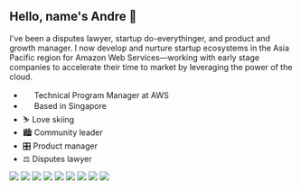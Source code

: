 ## Hello, name's Andre 👋

I've been a disputes lawyer, startup do-everythinger, and product and growth manager. I now develop and nurture startup ecosystems in the Asia Pacific region for Amazon Web Services—working with early stage companies to accelerate their time to market by leveraging the power of the cloud.

- <img src='https://cdn.jsdelivr.net/npm/simple-icons@5.9.0/icons/amazonaws.svg' height='16' width='16'> Technical Program Manager at AWS
- <img src='https://lipis.github.io/flag-icon-css/flags/4x3/sg.svg' height='16' width='16'> Based in Singapore
- ⛷️ Love skiing
- 🏙️ Community leader
- 🎛️ Product manager
- ⚖️ Disputes lawyer

![](https://img.shields.io/badge/OS-Ubuntu%20on%20WSL-informational?style=flat&logo=Ubuntu&logoColor=white&color=2bbc8a)
![](https://img.shields.io/badge/OS-Windows%2011-informational?style=flat&logo=Windows&logoColor=white&color=2bbc8a)
![](https://img.shields.io/badge/OS-macOS-informational?style=flat&logo=macOS&logoColor=white&color=2bbc8a)
![](https://img.shields.io/badge/Cloud-AWS-informational?style=flat&logo=Amazon%20AWS&logoColor=white&color=2bbc8a)
![](https://img.shields.io/badge/Editor-VS%20Code-informational?style=flat&logo=Visual%20Studio%20Code&logoColor=white&color=2bbc8a)
![](https://img.shields.io/badge/Terminal-Windows%20Terminal-informational?style=flat&logo=Windows%20Terminal&logoColor=white&color=2bbc8a)
![](https://img.shields.io/badge/Shell-Fish-informational?style=flat&logo=Fish&logoColor=white&color=2bbc8a)
![](https://img.shields.io/badge/Language-Python-informational?style=flat&logo=Python&logoColor=white&color=2bbc8a)
![](https://img.shields.io/badge/Language-JavaScript-informational?style=flat&logo=JavaScript&logoColor=white&color=2bbc8a)